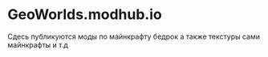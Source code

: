# GeoWorlds.modhub.io
Сдесь публикуются моды по майнкрафту бедрок а также текстуры сами майнкрафты и т.д
